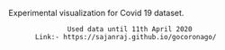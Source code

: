 <p align="center"> Experimental visualization for Covid 19 dataset.</p>
        
                                Used data until 11th April 2020 
                        Link:- https://sajanraj.github.io/gocoronago/
